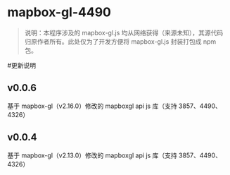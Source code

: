 # mapbox-gl-4490

> 说明：本程序涉及的 mapbox-gl.js 均从网络获得（来源未知），其源代码归原作者所有。此处仅为了开发方便将 mapbox-gl.js 封装打包成 npm 包。

#更新说明

## v0.0.6

基于 mapbox-gl（v2.16.0）修改的 mapboxgl api js 库（支持 3857、4490、4326）

## v0.0.4

基于 mapbox-gl（v2.13.0）修改的 mapboxgl api js 库（支持 3857、4490、4326）

